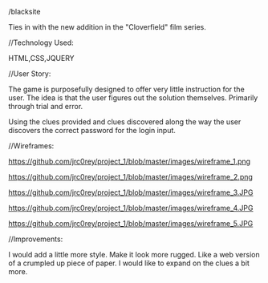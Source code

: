 /blacksite

Ties in with the new addition in the "Cloverfield" film series.

//Technology Used:

HTML,CSS,JQUERY

//User Story:

The game is purposefully designed to offer very little instruction for the user.
The idea is that the user figures out the solution themselves. Primarily through 
trial and error.

Using the clues provided and clues discovered along the way the user discovers 
the correct password for the login input.

//Wireframes:

https://github.com/jrc0rey/project_1/blob/master/images/wireframe_1.png

https://github.com/jrc0rey/project_1/blob/master/images/wireframe_2.png

https://github.com/jrc0rey/project_1/blob/master/images/wireframe_3.JPG

https://github.com/jrc0rey/project_1/blob/master/images/wireframe_4.JPG

https://github.com/jrc0rey/project_1/blob/master/images/wireframe_5.JPG


//Improvements:

I would add a little more style. Make it look more rugged. Like a web version of a crumpled up piece of paper.
I would like to expand on the clues a bit more.





